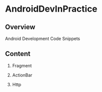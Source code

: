 AndroidDevInPractice
====================

## Overview

Android Development Code Snippets

## Content

1. Fragment

2. ActionBar

3. Http